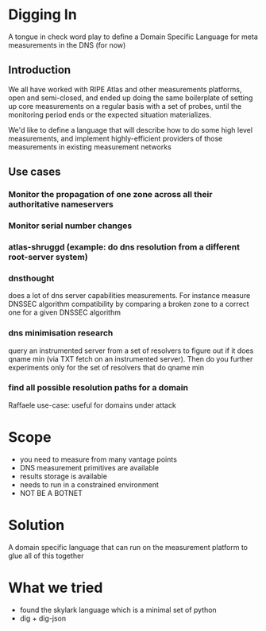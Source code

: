 # Digging In

A tongue in check word play to define a Domain Specific Language for meta measurements in the DNS (for now)

## Introduction

We all have worked with RIPE Atlas and other measurements platforms, open and semi-closed, and ended up doing the same boilerplate of setting up core measurements on a regular basis with a set of probes, until the monitoring period ends or the expected situation materializes.

We'd like to define a language that will describe how to do some high level measurements, and implement highly-efficient providers of those measurements in existing measurement networks

## Use cases

### Monitor the propagation of one zone across all their authoritative nameservers

### Monitor serial number changes

### atlas-shruggd (example: do dns resolution from a different root-server system)

### dnsthought 

does a lot of dns server capabilities measurements. For instance measure DNSSEC algorithm compatibility by comparing a broken zone to a correct one for a given DNSSEC algorithm

### dns minimisation research

query an instrumented server from a set of resolvers to figure out if it does qname min (via TXT fetch on an instrumented server). Then do you further experiments only for the set of resolvers that do qname min

### find all possible resolution paths for a domain

Raffaele use-case: useful for domains under attack


# Scope
* you need to measure from many vantage points
* DNS measurement primitives are available
* results storage is available
* needs to run in a constrained environment
* NOT BE A BOTNET

# Solution
A domain specific language that can run on the measurement platform to glue all of this together

# What we tried
* found the skylark language which is a minimal set of python
* dig + dig-json
